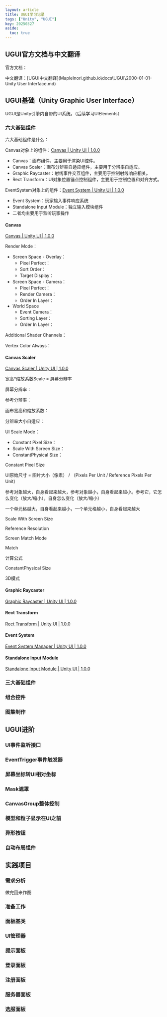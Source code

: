 ```yaml
---
layout: article
title: UGUI学习记录
tags: ["Unity", "UGUI"]
key: 20250327
aside:
  toc: true
---
```

## UGUI官方文档与中文翻译

官方文档：

中文翻译：[UGUI中文翻译](MapleInori.github.io\docs\UGUI\2000-01-01-Unity User Interface.md)

## UGUI基础（Unity Graphic User Interface）

UGUI是Unity引擎内自带的UI系统。（后续学习UIElements）

### 六大基础组件

六大基础组件是什么：

Canvas对象上的组件：[Canvas | Unity UI | 1.0.0](https://docs.unity.cn/Packages/com.unity.ugui@1.0/manual/UICanvas.html)

- Canvas：画布组件，主要用于渲染UI控件。
- Canvas Scaler：画布分辨率自适应组件，主要用于分辨率自适应。
- Graphic Raycaster：射线事件交互组件，主要用于控制射线响应相关。
- Rect Transform：UI对象位置锚点控制组件，主要用于控制位置和对齐方式。

EventSystem对象上的组件：[Event System | Unity UI | 1.0.0](https://docs.unity.cn/Packages/com.unity.ugui@1.0/manual/EventSystem.html)

- Event System：玩家输入事件响应系统
- Standalone Input Module：独立输入模块组件
- 二者均主要用于监听玩家操作

#### Canvas

[Canvas | Unity UI | 1.0.0](https://docs.unity.cn/Packages/com.unity.ugui@1.0/manual/class-Canvas.html)

Render Mode：

- Screen Space - Overlay：
  - Pixel Perfect：
  - Sort Order：
  - Target Display：
- Screen Space - Camera：
  - Pixel Perfect：
  - Render Camera：
  - Order In Layer：
- World Space
  - Event Camera：
  - Sorting Layer：
  - Order In Layer：

Additional Shader Channels：

Vertex Color Always：

#### Canvas Scaler

[Canvas Scaler | Unity UI | 1.0.0](https://docs.unity.cn/Packages/com.unity.ugui@1.0/manual/script-CanvasScaler.html)

宽高*缩放系数Scale = 屏幕分辨率

屏幕分辨率：

参考分辨率：

画布宽高和缩放系数：

分辨率大小自适应：

UI Scale Mode：

- Constant Pixel Size：
- Scale With Screen Size：
- ConstantPhysical Size：

Constant Pixel Size

UI原始尺寸 = 图片大小（像素） / （Pixels Per Unit / Reference Pixels Per Unit）

参考对象越大，自身看起来越大，参考对象越小，自身看起来越小。参考它，它怎么变化（放大/缩小），自身怎么变化（放大/缩小）

一个单元格越大，自身看起来越小，一个单元格越小，自身看起来越大

Scale With Screen Size

Reference Resolution

Screen Match Mode

Match

计算公式

ConstantPhysical Size

3D模式

#### Graphic Raycaster

[Graphic Raycaster | Unity UI | 1.0.0](https://docs.unity.cn/Packages/com.unity.ugui@1.0/manual/script-GraphicRaycaster.html)

#### Rect Transform

[Rect Transform | Unity UI | 1.0.0](https://docs.unity.cn/Packages/com.unity.ugui@1.0/manual/class-RectTransform.html)

#### Event System

[Event System Manager | Unity UI | 1.0.0](https://docs.unity.cn/Packages/com.unity.ugui@1.0/manual/script-EventSystem.html)

#### Standalone Input Module

[Standalone Input Module | Unity UI | 1.0.0](https://docs.unity.cn/Packages/com.unity.ugui@1.0/manual/script-StandaloneInputModule.html)

### 三大基础组件

### 组合控件

### 图集制作

## UGUI进阶

### UI事件监听接口

### EventTrigger事件触发器

### 屏幕坐标转UI相对坐标

### Mask遮罩

### CanvasGroup整体控制

### 模型和粒子显示在UI之前

### 异形按钮

### 自动布局组件

## 实践项目

### 需求分析

做完回来作图

### 准备工作

### 面板基类

### UI管理器

### 提示面板

### 登录面板

### 注册面板

### 服务器面板

### 选服面板

